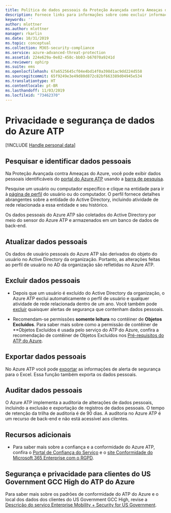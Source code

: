 ```yaml
---
title: Política de dados pessoais da Proteção Avançada contra Ameaças do Azure | Microsoft Docs
description: Fornece links para informações sobre como excluir informações particulares e dados pessoais do Azure ATP.
keywords: ''
author: mlottner
ms.author: mlottner
manager: rkarlin
ms.date: 10/31/2019
ms.topic: conceptual
ms.collection: M365-security-compliance
ms.service: azure-advanced-threat-protection
ms.assetid: 224e629a-0e82-458c-bb03-b67070a9241d
ms.reviewer: ophirp
ms.suite: ems
ms.openlocfilehash: 67a6525645cf04e4bd14f0a398d1ac9dd224d558
ms.sourcegitcommit: 65f9249e3e49d80d872c82bf663389d04945e534
ms.translationtype: HT
ms.contentlocale: pt-BR
ms.lasthandoff: 11/03/2019
ms.locfileid: "73462370"
---
```

# <a name="azure-atp-data-security-and-privacy"></a>Privacidade e segurança de dados do Azure ATP

[!INCLUDE [Handle personal data](../includes/gdpr-intro-sentence.md)]

## <a name="search-for-and-identify-personal-data"></a>Pesquisar e identificar dados pessoais 

Na Proteção Avançada contra Ameaças do Azure, você pode exibir dados pessoais identificáveis ​​do [portal do Azure ATP](workspace-portal.md) usando a [barra de pesquisa](workspace-portal.md#search-bar). 

Pesquise um usuário ou computador específico e clique na entidade para ir à [página de perfil](entity-profiles.md) do usuário ou do computador. O perfil fornece detalhes abrangentes sobre a entidade do Active Directory, incluindo atividade de rede relacionada a essa entidade e seu histórico.

Os dados pessoais do Azure ATP são coletados do Active Directory por meio do sensor do Azure ATP e armazenados em um banco de dados de back-end.

## <a name="update-personal-data"></a>Atualizar dados pessoais 

Os dados de usuário pessoais do Azure ATP são derivados do objeto do usuário no Active Directory da organização. Portanto, as alterações feitas ao perfil de usuário no AD da organização são refletidas no Azure ATP.


## <a name="delete-personal-data"></a>Excluir dados pessoais 

- Depois que um usuário é excluído do Active Directory da organização, o Azure ATP exclui automaticamente o perfil de usuário e qualquer atividade de rede relacionada dentro de um ano. Você também pode [excluir](working-with-suspicious-activities.md#review-suspicious-activities-on-the-attack-time-line) quaisquer alertas de segurança que contenham dados pessoais. 

- Recomendam-se permissões **somente leitura** no contêiner de **Objetos Excluídos**. Para saber mais sobre como a permissão de contêiner de **Objetos Excluídos é usada pelo serviço do ATP do Azure, confira a recomendação de contêiner de Objetos Excluídos nos [Pré-requisitos do ATP do Azure](https://docs.microsoft.com/azure-advanced-threat-protection/atp-prerequisites#before-you-start).

## <a name="export-personal-data"></a>Exportar dados pessoais 

No Azure ATP você pode [exportar](working-with-suspicious-activities.md#review-suspicious-activities-on-the-attack-time-line) as informações de alerta de segurança para o Excel. Essa função também exporta os dados pessoais. 
 
## <a name="audit-personal-data"></a>Auditar dados pessoais

O Azure ATP implementa a auditoria de alterações de dados pessoais, incluindo a exclusão e exportação de registros de dados pessoais. O tempo de retenção da trilha de auditoria é de 90 dias. A auditoria no Azure ATP é um recurso de back-end e não está acessível aos clientes.
 
## <a name="additional-resources"></a>Recursos adicionais

- Para saber mais sobre a confiança e a conformidade do Azure ATP, confira o [Portal de Confiança do Serviço](https://servicetrust.microsoft.com/ViewPage/GDPRGetStarted) e o [site Conformidade do Microsoft 365 Enterprise com o RGPD](https://docs.microsoft.com/microsoft-365/compliance/compliance-solutions-overview).

## <a name="security-and-privacy-for-azure-atp-us-government-gcc-high-customers"></a>Segurança e privacidade para clientes do US Government GCC High do ATP do Azure 
Para saber mais sobre os padrões de conformidade do ATP do Azure e o local dos dados dos clientes do US Government GCC High, revise a [Descrição do serviço Enterprise Mobility + Security for US Government](https://docs.microsoft.com/enterprise-mobility-security/solutions/ems-govt-service-description). 
